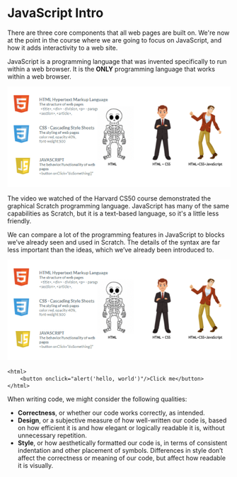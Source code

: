 # JavaScript Intro



There are three core components that all web pages are built on. We're now at the point in the course where we are going to focus on JavaScript, and how it adds interactivity to a web site.

JavaScript is a programming language that was invented specifically to run within a web browser. It is the **ONLY** programming language that works within a web browser.  

![](../.gitbook/assets/image%20%284%29.png)

The video we watched of the Harvard CS50 course demonstrated the graphical Scratch programming language. JavaScript has many of the same capabilities as Scratch, but it is a text-based language, so it's a little less friendly.

We can compare a lot of the programming features in JavaScript to blocks we’ve already seen and used in Scratch. The details of the syntax are far less important than the ideas, which we’ve already been introduced to.

![](../.gitbook/assets/image%20%281%29.png)

```markup
<html>
    <button onclick="alert('hello, world')"/>Click me</button>
</html>
```

 When writing code, we might consider the following qualities:

* **Correctness**, or whether our code works correctly, as intended.
* **Design**, or a subjective measure of how well-written our code is, based on how efficient it is and how elegant or logically readable it is, without unnecessary repetition.
* **Style**, or how aesthetically formatted our code is, in terms of consistent indentation and other placement of symbols. Differences in style don’t affect the correctness or meaning of our code, but affect how readable it is visually.

